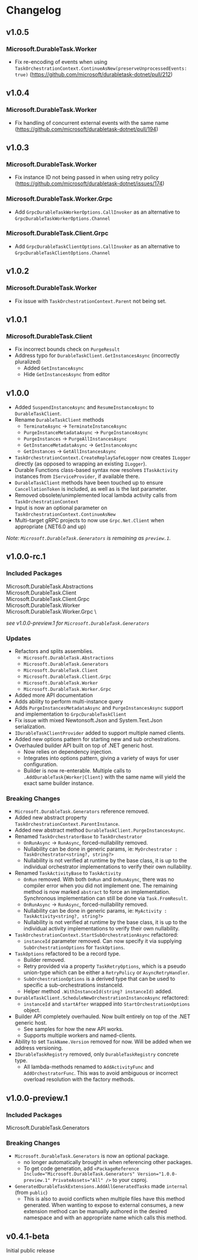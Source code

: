 ﻿# Changelog

## v1.0.5

### Microsoft.DurableTask.Worker

- Fix re-encoding of events when using `TaskOrchestrationContext.ContinueAsNew(preserveUnprocessedEvents: true)` (https://github.com/microsoft/durabletask-dotnet/pull/212)

## v1.0.4

### Microsoft.DurableTask.Worker

- Fix handling of concurrent external events with the same name (https://github.com/microsoft/durabletask-dotnet/pull/194)

## v1.0.3

### Microsoft.DurableTask.Worker

- Fix instance ID not being passed in when using retry policy (https://github.com/microsoft/durabletask-dotnet/issues/174)

### Microsoft.DurableTask.Worker.Grpc

- Add `GrpcDurableTaskWorkerOptions.CallInvoker` as an alternative to `GrpcDurableTaskWorkerOptions.Channel`

### Microsoft.DurableTask.Client.Grpc

- Add `GrpcDurableTaskClientOptions.CallInvoker` as an alternative to `GrpcDurableTaskClientOptions.Channel`

## v1.0.2

### Microsoft.DurableTask.Worker

- Fix issue with `TaskOrchestrationContext.Parent` not being set.

## v1.0.1

### Microsoft.DurableTask.Client

- Fix incorrect bounds check on `PurgeResult`
- Address typo for `DurableTaskClient.GetInstancesAsync` (incorrectly pluralized)
    - Added `GetInstanceAsync`
    - Hide `GetInstancesAsync` from editor

## v1.0.0

- Added `SuspendInstanceAsync` and `ResumeInstanceAsync` to `DurableTaskClient`.
- Rename `DurableTaskClient` methods
    - `TerminateAsync` -> `TerminateInstanceAsync`
    - `PurgeInstanceMetadataAsync` -> `PurgeInstanceAsync`
    - `PurgeInstances` -> `PurgeAllInstancesAsync`
    - `GetInstanceMetadataAsync` -> `GetInstanceAsync`
    - `GetInstances` -> `GetAllInstancesAsync`
- `TaskOrchestrationContext.CreateReplaySafeLogger` now creates `ILogger` directly (as opposed to wrapping an existing `ILogger`).
- Durable Functions class-based syntax now resolves `ITaskActivity` instances from `IServiceProvider`, if available there.
- `DurableTaskClient` methods have been touched up to ensure `CancellationToken` is included, as well as is the last parameter.
- Removed obsolete/unimplemented local lambda activity calls from `TaskOrchestrationContext`
- Input is now an optional parameter on `TaskOrchestrationContext.ContinueAsNew`
- Multi-target gRPC projects to now use `Grpc.Net.Client` when appropriate (.NET6.0 and up)

*Note: `Microsoft.DurableTask.Generators` is remaining as `preview.1`.*

## v1.0.0-rc.1

### Included Packages

Microsoft.DurableTask.Abstractions \
Microsoft.DurableTask.Client \
Microsoft.DurableTask.Client.Grpc \
Microsoft.DurableTask.Worker \
Microsoft.DurableTask.Worker.Grpc \

_see v1.0.0-preview.1 for `Microsoft.DurableTask.Generators`_

### Updates

- Refactors and splits assemblies.
  - `Microsoft.DurableTask.Abstractions`
  - `Microsoft.DurableTask.Generators`
  - `Microsoft.DurableTask.Client`
  - `Microsoft.DurableTask.Client.Grpc`
  - `Microsoft.DurableTask.Worker`
  - `Microsoft.DurableTask.Worker.Grpc`
- Added more API documentation
- Adds ability to perform multi-instance query
- Adds `PurgeInstancesMetadataAsync` and `PurgeInstancesAsync` support and implementation to `GrpcDurableTaskClient`
- Fix issue with mixed Newtonsoft.Json and System.Text.Json serialization.
- `IDurableTaskClientProvider` added to support multiple named clients.
- Added new options pattern for starting new and sub orchestrations.
- Overhauled builder API built on top of .NET generic host.
  - Now relies on dependency injection.
  - Integrates into options pattern, giving a variety of ways for user configuration.
  - Builder is now re-enterable. Multiple calls to `.AddDurableTask{Worker|Client}` with the same name will yield the exact same builder instance.

### Breaking Changes

- `Microsoft.DurableTask.Generators` reference removed.
- Added new abstract property `TaskOrchestrationContext.ParentInstance`.
- Added new abstract method `DurableTaskClient.PurgeInstancesAsync`.
- Renamed `TaskOrchestratorBase` to `TaskOrchestrator`
  - `OnRunAsync` -> `RunAsync`, forced-nullability removed.
  - Nullability can be done in generic params, ie: `MyOrchestrator : TaskOrchestrator<string?, string?>`
  - Nullability is not verified at runtime by the base class, it is up to the individual orchestrator implementations to verify their own nullability.
- Renamed `TaskActivityBase` to `TaskActivity`
  - `OnRun` removed. With both `OnRun` and `OnRunAsync`, there was no compiler error when you did not implement one. The remaining method is now marked `abstract` to force an implementation. Synchronous implementation can still be done via `Task.FromResult`.
  - `OnRunAsync` -> `RunAsync`, forced-nullability removed.
  - Nullability can be done in generic params, ie: `MyActivity : TaskActivity<string?, string?>`
  - Nullability is not verified at runtime by the base class, it is up to the individual activity implementations to verify their own nullability.
- `TaskOrchestrationContext.StartSubOrchestrationAsync` refactored:
  - `instanceId` parameter removed. Can now specify it via supplying `SubOrchestrationOptions` for `TaskOptions`.
- `TaskOptions` refactored to be a record type.
  - Builder removed.
  - Retry provided via a property `TaskRetryOptions`, which is a pseudo union-type which can be either a `RetryPolicy` or `AsyncRetryHandler`.
  - `SubOrchestrationOptions` is a derived type that can be used to specific a sub-orchestrations instanceId.
  - Helper method `.WithInstanceId(string? instanceId)` added.
- `DurableTaskClient.ScheduleNewOrchestrationInstanceAsync` refactored:
  - `instanceId` and `startAfter` wrapped into `StartOrchestrationOptions` object.
- Builder API completely overhauled. Now built entirely on top of the .NET generic host.
  - See samples for how the new API works.
  - Supports multiple workers and named-clients.
- Ability to set `TaskName.Version` removed for now. Will be added when we address versioning.
- `IDurableTaskRegistry` removed, only `DurableTaskRegistry` concrete type.
  - All lambda-methods renamed to `AddActivityFunc` and `AddOrchestratorFunc`. This was to avoid ambiguous or incorrect overload resolution with the factory methods.

## v1.0.0-preview.1

### Included Packages

Microsoft.DurableTask.Generators

### Breaking Changes

- `Microsoft.DurableTask.Generators` is now an optional package.
  - no longer automatically brought in when referencing other packages.
  - To get code generation, add `<PackageReference Include="Microsoft.DurableTask.Generators" Version="1.0.0-preview.1" PrivateAssets="All" />` to your csproj.
- `GeneratedDurableTaskExtensions.AddAllGeneratedTasks` made `internal` (from `public`)
  - This is also to avoid conflicts when multiple files have this method generated. When wanting to expose to external consumes, a new extension method can be manually authored in the desired namespace and with an appropriate name which calls this method.

## v0.4.1-beta

Initial public release
